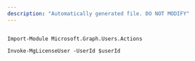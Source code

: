 ```yaml
---
description: "Automatically generated file. DO NOT MODIFY"
---
```


```powershellv1

Import-Module Microsoft.Graph.Users.Actions

Invoke-MgLicenseUser -UserId $userId

```